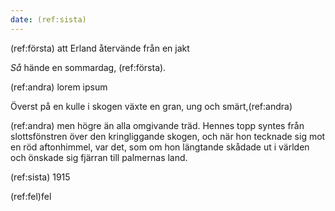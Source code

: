```yaml
---
date: (ref:sista)
---
```


(ref:första) att Erland återvände från en jakt

*Så* hände en sommardag, (ref:första).

(ref:andra) lorem ipsum

Överst på en kulle i skogen växte en gran, ung och smärt,(ref:andra)

(ref:andra) men högre än alla omgivande träd. Hennes topp syntes från
    slottsfönstren över den kringliggande skogen, och när hon tecknade
    sig mot en röd aftonhimmel, var det, som om hon längtande skådade
    ut i världen och önskade sig fjärran till palmernas land.

(ref:sista) 1915

(ref:fel)fel
